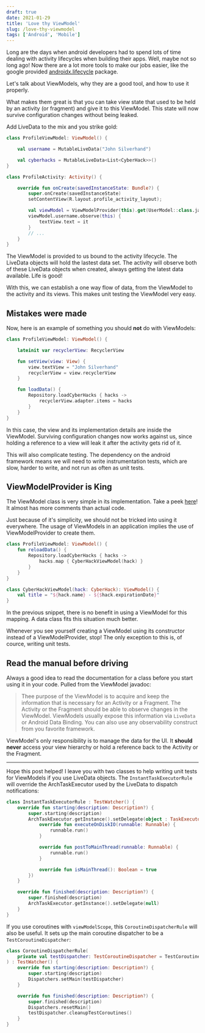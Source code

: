 ```yaml
---
draft: true
date: 2021-01-29
title: 'Love thy ViewModel'
slug: /love-thy-viewmodel
tags: ['Android', 'Mobile']
---
```


Long are the days when android developers had to spend lots of time dealing with activity lifecycles when building their apps. Well, maybe not so long ago! Now there are a lot more tools to make our jobs easier, like the google provided [androidx.lifecycle](https://developer.android.com/reference/androidx/lifecycle/package-summary) package.

Let's talk about ViewModels, why they are a good tool, and how to use it properly.

What makes them great is that you can take view state that used to be held by an activity (or fragment) and give it to this ViewModel. This state will now survive configuration changes without being leaked.

Add LiveData to the mix and you strike gold:

```kotlin
class ProfileViewModel: ViewModel() {

	val username = MutableLiveData("John Silverhand")

	val cyberhacks = MutableLiveData<List<CyberHack>>()
}

class ProfileActivity: Activity() {

	override fun onCreate(savedInstanceState: Bundle?) {
		super.onCreate(savedInstanceState)
		setContentView(R.layout.profile_activity_layout);

 		val viewModel = ViewModelProvider(this).get(UserModel::class.java)
 		viewModel.username.observe(this) {
 			textView.text = it
 		}
 		// ...
	}
}
```

The ViewModel is provided to us bound to the activity lifecycle. The LiveData objects will hold the lastest data set. The activity will observe both of these LiveData objects when created, always getting the latest data available. Life is good!

With this, we can establish a one way flow of data, from the ViewModel to the activity and its views. This makes unit testing the ViewModel very easy.

## Mistakes were made

Now, here is an example of something you should **not** do with ViewModels:

```kotlin
class ProfileViewModel: ViewModel() {

	lateinit var recyclerView: RecyclerView

	fun setView(view: View) {
		view.textView = "John Silverhand"
		recyclerView = view.recyclerView
	}

	fun loadData() {
		Repository.loadCyberHacks { hacks ->
			recyclerView.adapter.items = hacks
		}
	}
}
```

In this case, the view and its implementation details are inside the ViewModel. Surviving configuration changes now works against us, since holding a reference to a view will leak it after the activity gets rid of it.

This will also complicate testing. The dependency on the android framework means we will need to write instrumentation tests, which are slow, harder to write, and not run as often as unit tests.

## ViewModelProvider is King

The ViewModel class is very simple in its implementation. Take a peek [here](https://cs.android.com/androidx/platform/frameworks/support/+/androidx-main:lifecycle/lifecycle-viewmodel/src/main/java/androidx/lifecycle/ViewModel.java;l=107?q=ViewModel&sq=)! It almost has more comments than actual code.

Just because of it's simplicity, we should not be tricked into using it everywhere. The usage of ViewModels in an application implies the use of ViewModelProvider to create them.

```kotlin
class ProfileViewModel: ViewModel() {
	fun reloadData() {
		Repository.loadCyberHacks { hacks ->
			hacks.map { CyberHackViewModel(hack) }
		}
	}
}

class CyberHackViewModel(hack: CyberHack): ViewModel() {
	val title = "${hack.name} - ${$hack.expirationDate}"
}
```

In the previous snippet, there is no benefit in using a ViewModel for this mapping. A data class fits this situation much better.

Whenever you see yourself creating a ViewModel using its constructor instead of a ViewModelProvider, stop! The only exception to this is, of cource, writing unit tests.

## Read the manual before driving

Always a good idea to read the documentation for a class before you start using it in your code. Pulled from the ViewModel javadoc:

> Thee purpose of the ViewModel is to acquire and keep the information that is necessary for an Activity or a Fragment. The Activity or the Fragment should be able to observe changes in the ViewModel. ViewModels usually expose this information via `LiveData` or Android Data Binding. You can also use any observability construct from you favorite framework.

ViewModel's only responsibility is to manage the data for the UI. It **should never** access your view hierarchy or hold a reference back to the Activity or the Fragment.

<hr/>

Hope this post helped! I leave you with two classes to help writing unit tests for ViewModels if you use LiveData objects. The `InstantTaskExecutorRule` will override the ArchTaskExecutor used by the LiveData to dispatch notifications:

```kotlin
class InstantTaskExecutorRule : TestWatcher() {
    override fun starting(description: Description?) {
        super.starting(description)
        ArchTaskExecutor.getInstance().setDelegate(object : TaskExecutor() {
            override fun executeOnDiskIO(runnable: Runnable) {
                runnable.run()
            }

            override fun postToMainThread(runnable: Runnable) {
                runnable.run()
            }

            override fun isMainThread(): Boolean = true
        })
    }

    override fun finished(description: Description?) {
        super.finished(description)
        ArchTaskExecutor.getInstance().setDelegate(null)
    }
}
```

If you use coroutines with `viewModelScope`, this `CoroutineDispatcherRule` will also be useful. It sets up the main coroutine dispatcher to be a `TestCoroutineDispatcher`:

```kotlin
class CoroutineDispatcherRule(
    private val testDispatcher: TestCoroutineDispatcher = TestCoroutineDispatcher()
) : TestWatcher() {
    override fun starting(description: Description?) {
        super.starting(description)
        Dispatchers.setMain(testDispatcher)
    }

    override fun finished(description: Description?) {
        super.finished(description)
        Dispatchers.resetMain()
        testDispatcher.cleanupTestCoroutines()
    }
}
```
